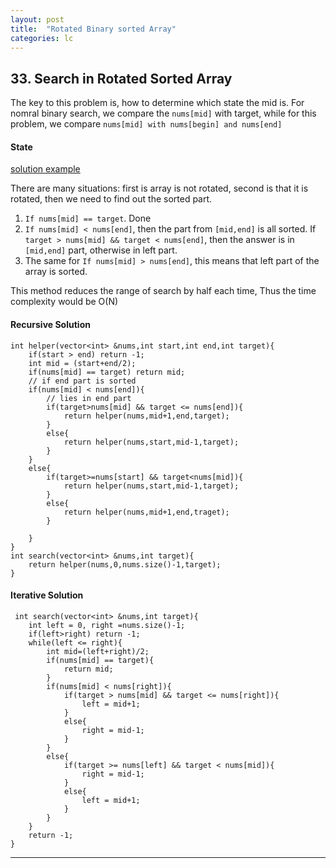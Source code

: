 ```yaml
---
layout: post
title:  "Rotated Binary sorted Array"
categories: lc
---
```


## 33. Search in Rotated Sorted Array
The key to this problem is, how to determine which state the mid is. For nomral binary search, we compare the `nums[mid]` with target, while for this problem, we compare `nums[mid] with nums[begin] and nums[end]`

#### State
[solution example](http://bangbingsyb.blogspot.com/2014/11/leetcode-search-in-rotated-sorted-array.html)

There are many situations: first is array is not rotated, second is that it is rotated, then we need to find out the sorted part.

1. `If nums[mid] == target`. Done
2. `If nums[mid] < nums[end]`, then the part from `[mid,end]` is all sorted. If `target > nums[mid] && target < nums[end]`, then the answer is in `[mid,end]` part, otherwise in left part. 
3. The same for  `If nums[mid] > nums[end]`, this means that left part of the array is sorted.

This method reduces the range of search by half each time, Thus the time complexity would be O(N)

#### Recursive Solution

```
int helper(vector<int> &nums,int start,int end,int target){
    if(start > end) return -1;
    int mid = (start+end/2);
    if(nums[mid] == target) return mid;
    // if end part is sorted
    if(nums[mid] < nums[end]){
        // lies in end part
        if(target>nums[mid] && target <= nums[end]){
            return helper(nums,mid+1,end,target);
        }
        else{
            return helper(nums,start,mid-1,target);
        }
    }
    else{
        if(target>=nums[start] && target<nums[mid]){
            return helper(nums,start,mid-1,target);
        }
        else{
            return helper(nums,mid+1,end,traget);
        }

    }
}
int search(vector<int> &nums,int target){
    return helper(nums,0,nums.size()-1,target);
}
```

#### Iterative Solution
```
 int search(vector<int> &nums,int target){
    int left = 0, right =nums.size()-1;
    if(left>right) return -1;
    while(left <= right){
        int mid=(left+right)/2;
        if(nums[mid] == target){
            return mid;
        }
        if(nums[mid] < nums[right]){
            if(target > nums[mid] && target <= nums[right]){
                left = mid+1;
            }
            else{
                right = mid-1;
            }
        }
        else{
            if(target >= nums[left] && target < nums[mid]){
                right = mid-1;
            }
            else{
                left = mid+1;
            }
        }
    }
    return -1;
}
```

<hr>